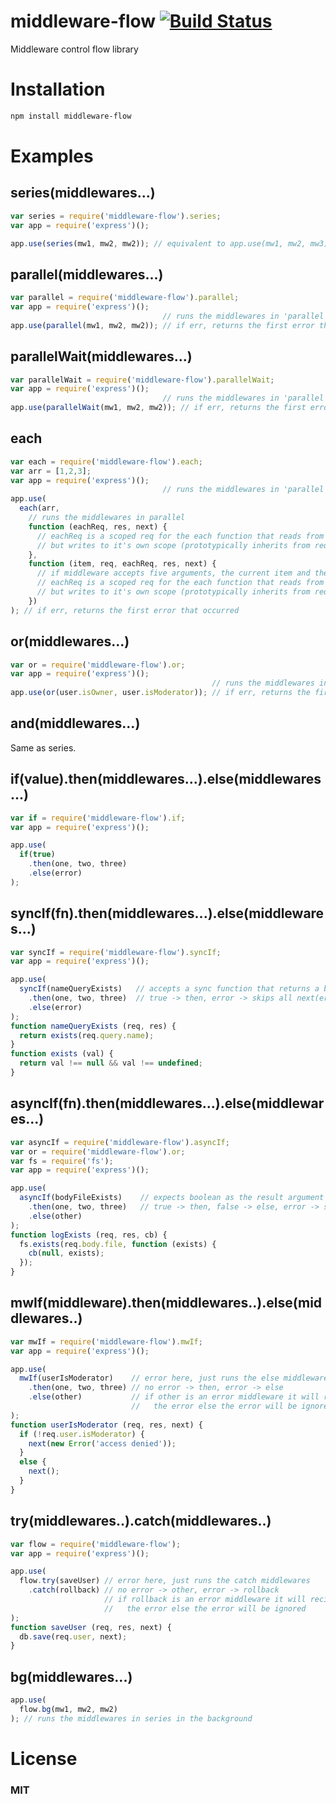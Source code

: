# middleware-flow [![Build Status](https://travis-ci.org/tjmehta/middleware-flow.png?branch=master)](https://travis-ci.org/tjmehta/middleware-flow)

Middleware control flow library

# Installation
```bash
npm install middleware-flow
```

# Examples

## series(middlewares...)

```js
var series = require('middleware-flow').series;
var app = require('express')();

app.use(series(mw1, mw2, mw2)); // equivalent to app.use(mw1, mw2, mw3);
```

## parallel(middlewares...)

```js
var parallel = require('middleware-flow').parallel;
var app = require('express')();
                                  // runs the middlewares in 'parallel'
app.use(parallel(mw1, mw2, mw2)); // if err, returns the first error that occurred
```

## parallelWait(middlewares...)

```js
var parallelWait = require('middleware-flow').parallelWait;
var app = require('express')();
                                  // runs the middlewares in 'parallel' and waits for all of them before to return also in case of err
app.use(parallelWait(mw1, mw2, mw2)); // if err, returns the first error that occurred
```

## each
```js
var each = require('middleware-flow').each;
var arr = [1,2,3];
var app = require('express')();
                                  // runs the middlewares in 'parallel'
app.use(
  each(arr,
    // runs the middlewares in parallel
    function (eachReq, res, next) {
      // eachReq is a scoped req for the each function that reads from req,
      // but writes to it's own scope (prototypically inherits from request)
    },
    function (item, req, eachReq, res, next) {
      // if middleware accepts five arguments, the current item and the original req are passed
      // eachReq is a scoped req for the each function that reads from req,
      // but writes to it's own scope (prototypically inherits from request)
    })
); // if err, returns the first error that occurred
```

## or(middlewares...)

```js
var or = require('middleware-flow').or;
var app = require('express')();
                                             // runs the middlewares in series, until one passes (no next(err));
app.use(or(user.isOwner, user.isModerator)); // if err, returns the first error that occurred
```

## and(middlewares...)

Same as series.

## if(value).then(middlewares...).else(middlewares...)

```js
var if = require('middleware-flow').if;
var app = require('express')();

app.use(
  if(true)
    .then(one, two, three)
    .else(error)
);
```

## syncIf(fn).then(middlewares...).else(middlewares...)

```js
var syncIf = require('middleware-flow').syncIf;
var app = require('express')();

app.use(
  syncIf(nameQueryExists)   // accepts a sync function that returns a boolean
    .then(one, two, three)  // true -> then, error -> skips all next(err)
    .else(error)
);
function nameQueryExists (req, res) {
  return exists(req.query.name);
}
function exists (val) {
  return val !== null && val !== undefined;
}
```

## asyncIf(fn).then(middlewares...).else(middlewares...)

```js
var asyncIf = require('middleware-flow').asyncIf;
var or = require('middleware-flow').or;
var fs = require('fs');
var app = require('express')();

app.use(
  asyncIf(bodyFileExists)    // expects boolean as the result argument
    .then(one, two, three)   // true -> then, false -> else, error -> skips all next(err)
    .else(other)
);
function logExists (req, res, cb) {
  fs.exists(req.body.file, function (exists) {
    cb(null, exists);
  });
}
```

## mwIf(middleware).then(middlewares..).else(middlewares..)

```js
var mwIf = require('middleware-flow').mwIf;
var app = require('express')();

app.use(
  mwIf(userIsModerator)    // error here, just runs the else middlewares
    .then(one, two, three) // no error -> then, error -> else
    .else(other)           // if other is an error middleware it will recieve
                           //   the error else the error will be ignored
);
function userIsModerator (req, res, next) {
  if (!req.user.isModerator) {
    next(new Error('access denied'));
  }
  else {
    next();
  }
}
```

## try(middlewares..).catch(middlewares..)

```js
var flow = require('middleware-flow');
var app = require('express')();

app.use(
  flow.try(saveUser) // error here, just runs the catch middlewares
    .catch(rollback) // no error -> other, error -> rollback
                     // if rollback is an error middleware it will recieve
                     //   the error else the error will be ignored
);
function saveUser (req, res, next) {
  db.save(req.user, next);
}
```

## bg(middlewares...)

```js
app.use(
  flow.bg(mw1, mw2, mw2)
); // runs the middlewares in series in the background

```

# License
### MIT
